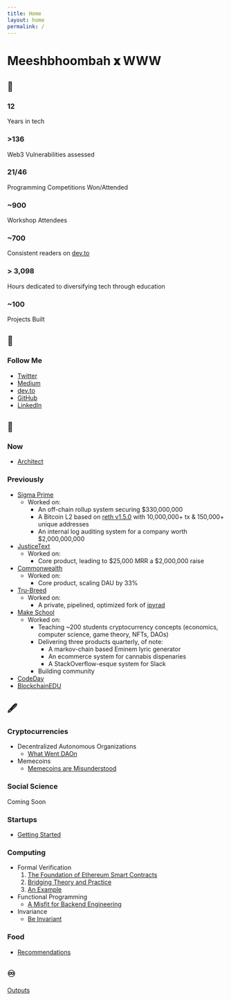 ```yaml
---
title: Home
layout: home
permalink: /
---
```

# Meeshbhoombah 𝐱 WWW

## 🔢
### 12
Years in tech

### >136
Web3 Vulnerabilities assessed

### 21/46
Programming Competitions Won/Attended

### ~900
Workshop Attendees

### ~700
Consistent readers on [dev.to](https://dev.to/meeshbhoombah)

### > 3,098
Hours dedicated to diversifying tech through education

### ~100
Projects Built

## 🔁
### Follow Me
- [Twitter](https://twitter.com/meeshbhoombah)
- [Medium](https://meeshbhoombah.medium.com/)
- [dev.to](https://dev.to/meeshbhoombah)
- [GitHub](https://github.com/meeshbhoombah/)
- [LinkedIn](https://www.linkedin.com/in/meeshbhoombah/)

## 🤔
### Now
- [Architect](https://twitter.com/_thearchproj_)

### Previously
- [Sigma Prime](https://sigmaprime.io/)
    + Worked on:
        * An off-chain rollup system securing $330,000,000
        * A Bitcoin L2 based on [reth v1.5.0](https://github.com/paradigmxyz/reth/releases/tag/v1.0.5)
          with 10,000,000+ tx & 150,000+ unique addresses
        * An internal log auditing system for a company worth $2,000,000,000
- [JusticeText](https://justicetext.com/)
    + Worked on:
        * Core product, leading to $25,000 MRR a $2,000,000 raise
- [Commonwealth](https://commonwealth.im/)
    + Worked on:
        * Core product, scaling DAU by 33%
- [Tru-Breed](https://www.tru-breed.com/)
    + Worked on:
        * A private, pipelined, optimized fork of [ipyrad](https://github.com/dereneaton/ipyrad)
- [Make School](https://makeschool.org/)
    + Worked on:
        * Teaching ~200 students cryptocurrency concepts (economics, computer science, game theory, NFTs, DAOs)
        * Delivering three products quarterly, of note:
            - A markov-chain based Eminem lyric generator
            - An ecommerce system for cannabis dispenaries
            - A StackOverflow-esque system for Slack
        * Building community
- [CodeDay](https://www.codeday.org/)
- [BlockchainEDU](https://www.blockchainedu.org/)

## 🖋
### Cryptocurrencies
- Decentralized Autonomous Organizations
    + [What Went DAOn](https://meeshbhoombah.medium.com/what-went-daon-e11ba29a5931)
- Memecoins
    + [Memecoins are Misunderstood](https://meeshbhoombah.medium.com/memecoins-are-misunderstood-a7485486e4b7)

### Social Science
Coming Soon

### Startups
- [Getting Started](/writing/startups/getting-started/)

### Computing
- Formal Verification
    1. [The Foundation of Ethereum Smart Contracts](https://dev.to/meeshbhoombah/formal-verification-of-ethereum-smart-contracts-4mb4)
    2. [Bridging Theory and Practice](https://dev.to/meeshbhoombah/formal-verification-bridging-theory-and-practice-2931)
    3. [An Example](https://dev.to/meeshbhoombah/formal-verification-an-example-33c)
- Functional Programming
    + [A Misfit for Backend Engineering](https://dev.to/meeshbhoombah/functional-programming-a-misfit-for-backend-engineering-2aak)
- Invariance
    + [Be Invariant](https://dev.to/meeshbhoombah/be-invariant-4hn2)

### Food
- [Recommendations](/writing/food/recommendations/)

## ♾
[Outputs](https://meeshbhoombah2020.notion.site/Outputs-25bce498609c4d089bc670ec3dfce8ad)
